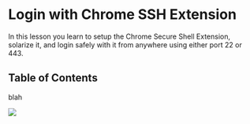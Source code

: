 # Login with Chrome SSH Extension

In this lesson you learn to setup the Chrome Secure Shell Extension,
solarize it, and login safely with it from anywhere using either port
22 or 443.

## Table of Contents

blah

![](/assets/chrome-ssh.gif)

##
